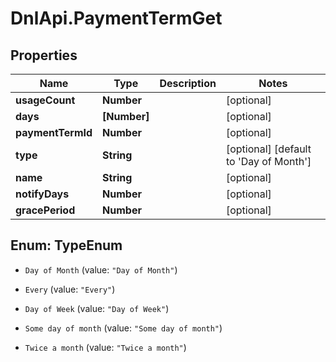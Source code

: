 # DnlApi.PaymentTermGet

## Properties
Name | Type | Description | Notes
------------ | ------------- | ------------- | -------------
**usageCount** | **Number** |  | [optional] 
**days** | **[Number]** |  | [optional] 
**paymentTermId** | **Number** |  | [optional] 
**type** | **String** |  | [optional] [default to &#39;Day of Month&#39;]
**name** | **String** |  | [optional] 
**notifyDays** | **Number** |  | [optional] 
**gracePeriod** | **Number** |  | [optional] 


<a name="TypeEnum"></a>
## Enum: TypeEnum


* `Day of Month` (value: `"Day of Month"`)

* `Every` (value: `"Every"`)

* `Day of Week` (value: `"Day of Week"`)

* `Some day of month` (value: `"Some day of month"`)

* `Twice a month` (value: `"Twice a month"`)




